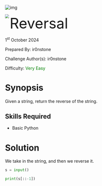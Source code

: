 ![img](../../../../../assets/htb.png)


<img src='../../../../../assets/logo.png' style='zoom: 80%;' align=left /> <font size='10'>Reversal</font>

1<sup>st</sup> October 2024

Prepared By: ir0nstone

Challenge Author(s): ir0nstone

Difficulty: <font color='green'>Very Easy</font>

# Synopsis
Given a string, return the reverse of the string.

## Skills Required
* Basic Python

# Solution
We take in the string, and then we reverse it.

```py
s = input()

print(s[::-1])
```